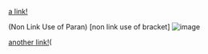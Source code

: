 [a link!](https://something.com) 

(Non Link Use of Paran)
[non link use of bracket]
![image](https://testing.com/jpg)

[another link!](https://test.com)(
